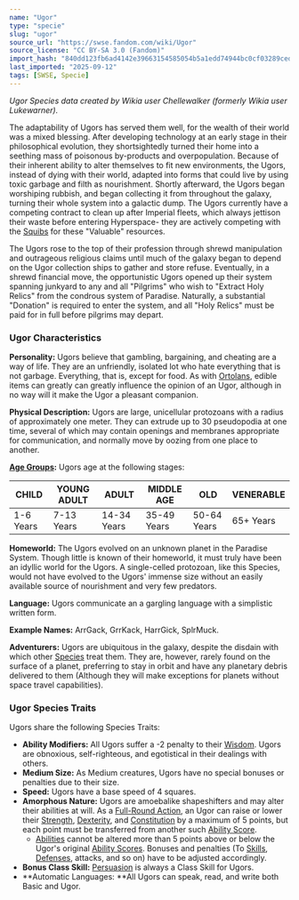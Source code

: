 ```yaml
---
name: "Ugor"
type: "specie"
slug: "ugor"
source_url: "https://swse.fandom.com/wiki/Ugor"
source_license: "CC BY-SA 3.0 (Fandom)"
import_hash: "840dd123fb6ad4142e39663154585054b5a1edd74944bc0cf03289cedef1a594"
last_imported: "2025-09-12"
tags: [SWSE, Specie]
---
```

*Ugor Species data created by Wikia user Chellewalker (formerly Wikia user Lukewarner).*

The adaptability of Ugors has served them well, for the wealth of their world was a mixed blessing. After developing technology at an early stage in their philosophical evolution, they shortsightedly turned their home into a seething mass of poisonous by-products and overpopulation. Because of their inherent ability to alter themselves to fit new environments, the Ugors, instead of dying with their world, adapted into forms that could live by using toxic garbage and filth as nourishment.
Shortly afterward, the Ugors began worshiping rubbish, and began collecting it from throughout the galaxy, turning their whole system into a galactic dump. The Ugors currently have a competing contract to clean up after Imperial fleets, which always jettison their waste before entering Hyperspace- they are actively competing with the [Squibs](https://swse.fandom.com/wiki/Squibs) for these "Valuable" resources.

The Ugors rose to the top of their profession through shrewd manipulation and outrageous religious claims until much of the galaxy began to depend on the Ugor collection ships to gather and store refuse. Eventually, in a shrewd financial move, the opportunistic Ugors opened up their system spanning junkyard to any and all "Pilgrims" who wish to "Extract Holy Relics" from the condrous system of Paradise. Naturally, a substantial "Donation" is required to enter the system, and all "Holy Relics" must be paid for in full before pilgrims may depart.

### Ugor Characteristics
**Personality:** Ugors believe that gambling, bargaining, and cheating are a way of life. They are an unfriendly, isolated lot who hate everything that is not garbage. Everything, that is, except for food. As with [Ortolans](https://swse.fandom.com/wiki/Ortolans), edible items can greatly can greatly influence the opinion of an Ugor, although in no way will it make the Ugor a pleasant companion.

**Physical Description:** Ugors are large, unicellular protozoans with a radius of approximately one meter. They can extrude up to 30 pseudopodia at one time, several of which may contain openings and membranes appropriate for communication, and normally move by oozing from one place to another.

**[Age Groups](https://swse.fandom.com/wiki/Age_Groups):** Ugors age at the following stages:

| CHILD | YOUNG ADULT | ADULT | MIDDLE AGE | OLD | VENERABLE |
| --- | --- | --- | --- | --- | --- |
| 1-6 Years | 7-13 Years | 14-34 Years | 35-49 Years | 50-64 Years | 65+ Years |

**Homeworld:** The Ugors evolved on an unknown planet in the Paradise System. Though little is known of their homeworld, it must truly have been an idyllic world for the Ugors. A single-celled protozoan, like this Species, would not have evolved to the Ugors' immense size without an easily available source of nourishment and very few predators.

**Language:** Ugors communicate an a gargling language with a simplistic written form.

**Example Names:** ArrGack, GrrKack, HarrGick, SplrMuck.

**Adventurers:** Ugors are ubiquitous in the galaxy, despite the disdain with which other [Species](https://swse.fandom.com/wiki/Species) treat them. They are, however, rarely found on the surface of a planet, preferring to stay in orbit and have any planetary debris delivered to them (Although they will make exceptions for planets without space travel capabilities).
### Ugor Species Traits
Ugors share the following Species Traits:

- **Ability Modifiers:** All Ugors suffer a -2 penalty to their [Wisdom](https://swse.fandom.com/wiki/Wisdom). Ugors are obnoxious, self-righteous, and egotistical in their dealings with others.
- **Medium Size:** As Medium creatures, Ugors have no special bonuses or penalties due to their size.
- **Speed:** Ugors have a base speed of 4 squares.
- **Amorphous Nature:** Ugors are amoebalike shapeshifters and may alter their abilities at will. As a [Full-Round Action](https://swse.fandom.com/wiki/Full-Round_Action), an Ugor can raise or lower their [Strength](https://swse.fandom.com/wiki/Strength), [Dexterity](https://swse.fandom.com/wiki/Dexterity), and [Constitution](https://swse.fandom.com/wiki/Constitution) by a maximum of 5 points, but each point must be transferred from another such [Ability Score](https://swse.fandom.com/wiki/Ability_Score).
    - [Abilities](https://swse.fandom.com/wiki/Abilities) cannot be altered more than 5 points above or below the Ugor's original [Ability Scores](https://swse.fandom.com/wiki/Ability_Scores). Bonuses and penalties (To [Skills](https://swse.fandom.com/wiki/Skills), [Defenses](https://swse.fandom.com/wiki/Defenses), attacks, and so on) have to be adjusted accordingly.
- **Bonus Class Skill:** [Persuasion](https://swse.fandom.com/wiki/Persuasion) is always a Class Skill for Ugors.
- **Automatic Languages: **All Ugors can speak, read, and write both Basic and Ugor.